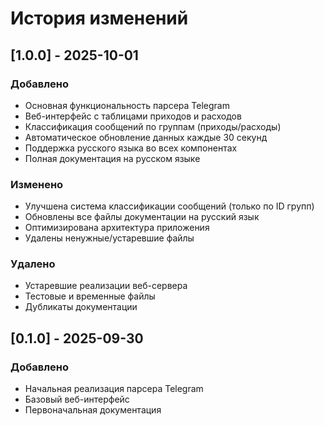 # История изменений

## [1.0.0] - 2025-10-01

### Добавлено
- Основная функциональность парсера Telegram
- Веб-интерфейс с таблицами приходов и расходов
- Классификация сообщений по группам (приходы/расходы)
- Автоматическое обновление данных каждые 30 секунд
- Поддержка русского языка во всех компонентах
- Полная документация на русском языке

### Изменено
- Улучшена система классификации сообщений (только по ID групп)
- Обновлены все файлы документации на русский язык
- Оптимизирована архитектура приложения
- Удалены ненужные/устаревшие файлы

### Удалено
- Устаревшие реализации веб-сервера
- Тестовые и временные файлы
- Дубликаты документации

## [0.1.0] - 2025-09-30

### Добавлено
- Начальная реализация парсера Telegram
- Базовый веб-интерфейс
- Первоначальная документация